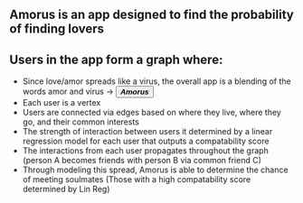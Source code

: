 ## Amorus is an app designed to find the probability of finding lovers

## Users in the app form a graph where: 
  <ul>
  <li> Since love/amor spreads like a virus, the overall app is a blending of the words amor and virus -> <a href= "http://elijahhuang.com" target = "_blank"><button> <strong><em>Amorus</em></strong> </button></a> </li>
  <li> Each user is a vertex </li>
  <li> Users are connected via edges based on where they live, where they go, and their common interests </li>
  <li> The strength of interaction between users it determined by a linear regression model for each user that outputs a compatability score </li>
  <li>The interactions from each user propagates throughout the graph (person A becomes friends with person B via common friend C) </li>
  <li> Through modeling this spread, Amorus is able to determine the chance of meeting soulmates (Those with a high compatability score determined by Lin Reg) </li>
  </ul>
  
